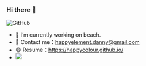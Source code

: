 ### Hi there 👋
![GitHub](https://github-readme-stats.vercel.app/api?username=HappyColour)
- 🔭 I’m currently working on beach.
- 💬 Contact me：happyelement.danny@gmail.com
- 😄 Resume：https://happycolour.github.io/
- ![](https://visitor-badge.glitch.me/badge?page_id=HappyColour.HappyColour)
<!--
**HappyColour/HappyColour** is a ✨ _special_ ✨ repository because its `README.md` (this file) appears on your GitHub profile.

Here are some ideas to get you started:

- 🔭 I’m currently working on ...
- 🌱 I’m currently learning ...
- 👯 I’m looking to collaborate on ...
- 🤔 I’m looking for help with ...
- 💬 Ask me about ...
- 📫 How to reach me: ...
- 😄 Pronouns: ...
- ⚡ Fun fact: ...
-->
